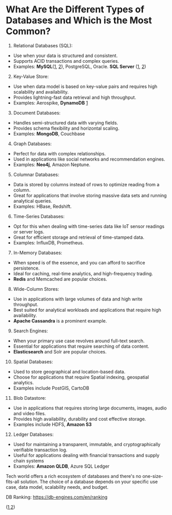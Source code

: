 # What Are the Different Types of Databases and Which is the Most Common?
  
1) Relational Databases (SQL):
- Use when your data is structured and consistent.
- Supports ACID transactions and complex queries.
- Examples: **MySQL**([1](https://www.youtube.com/watch?v=hlGoQC332VM&pp=ygUObXlzcWwgdHV0b3JpYWw%3D), [2](https://www.youtube.com/watch?v=7S_tz1z_5bA&t=4796s&pp=ygUObXlzcWwgdHV0b3JpYWw%3D)), PostgreSQL, Oracle. **SQL Server** ([1](https://www.youtube.com/watch?v=ljsfENuIJuY&ab_channel=Intellipaat),  [2](https://www.sqlservertutorial.net/))

2) Key-Value Store:
- Use when data model is based on key-value pairs and requires high scalability and availability.
- Provides lightning-fast data retrieval and high throughput.
- Examples: Aerospike, **DynamoDB** [1](https://www.youtube.com/watch?v=OfZgHXsYqNE&ab_channel=EnlearAcademy)

3) Document Databases:
- Handles semi-structured data with varying fields.
- Provides schema flexibility and horizontal scaling.
- Examples: **MongoDB**, Couchbase

4) Graph Databases:
- Perfect for data with complex relationships.
- Used in applications like social networks and recommendation engines.
- Examples: **Neo4j**, Amazon Neptune.

5) Columnar Databases:
- Data is stored by columns instead of rows to optimize reading from a column.
- Great for applications that involve storing massive data sets and running analytical queries.
- Examples: HBase, Redshift.

6) Time-Series Databases:
- Opt for this when dealing with time-series data like IoT sensor readings or server logs.
- Great for efficient storage and retrieval of time-stamped data.
- Examples: InfluxDB, Prometheus.

7) In-Memory Databases:
- When speed is of the essence, and you can afford to sacrifice persistence.
- Ideal for caching, real-time analytics, and high-frequency trading.
- **Redis** and Memcached are popular choices.

8) Wide-Column Stores:
- Use in applications with large volumes of data and high write throughput.
- Best suited for analytical workloads and applications that require high availability.
- **Apache Cassandra** is a prominent example.

9) Search Engines:
- When your primary use case revolves around full-text search.
- Essential for applications that require searching of data content.
- **Elasticsearch** and Solr are popular choices.

10) Spatial Databases:
- Used to store geographical and location-based data.
- Choose for applications that require Spatial indexing, geospatial analytics.
- Examples include PostGIS, CartoDB

11) Blob Datastore:
- Use in applications that requires storing large documents, images, audio and video files.
- Provides high availability, durability and cost effective storage.
- Examples include HDFS, **Amazon S3**

12) Ledger Databases:
- Used for maintaining a transparent, immutable, and cryptographically verifiable transaction log.
- Useful for applications dealing with financial transactions and supply chain systems
- Examples: **Amazon QLDB**, Azure SQL Ledger

Tech world offers a rich ecosystem of databases and there's no one-size-fits-all solution.
The choice of a database depends on your specific use case, data model, scalability needs, and budget.


DB Ranking: https://db-engines.com/en/ranking

([1](),[2]())
